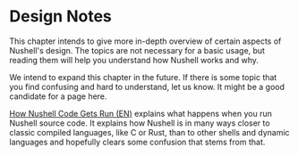 # Design Notes

This chapter intends to give more in-depth overview of certain aspects of Nushell's design. The topics are not necessary for a basic usage, but reading them will help you understand how Nushell works and why.

We intend to expand this chapter in the future. If there is some topic that you find confusing and hard to understand, let us know. It might be a good candidate for a page here.

[How Nushell Code Gets Run (EN)](/book/how_nushell_code_gets_run.md) explains what happens when you run Nushell source code. It explains how Nushell is in many ways closer to classic compiled languages, like C or Rust, than to other shells and dynamic languages and hopefully clears some confusion that stems from that.
